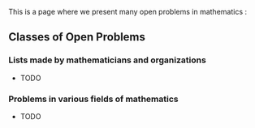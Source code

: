 This is a page where we present many open problems in mathematics :

## Classes of Open Problems
### Lists made by mathematicians and organizations
- TODO
### Problems in various fields of mathematics
- TODO


